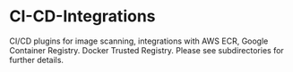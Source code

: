 # CI-CD-Integrations
CI/CD plugins for image scanning, integrations with AWS ECR, Google Container Registry. Docker Trusted Registry. Please see subdirectories for further details.
